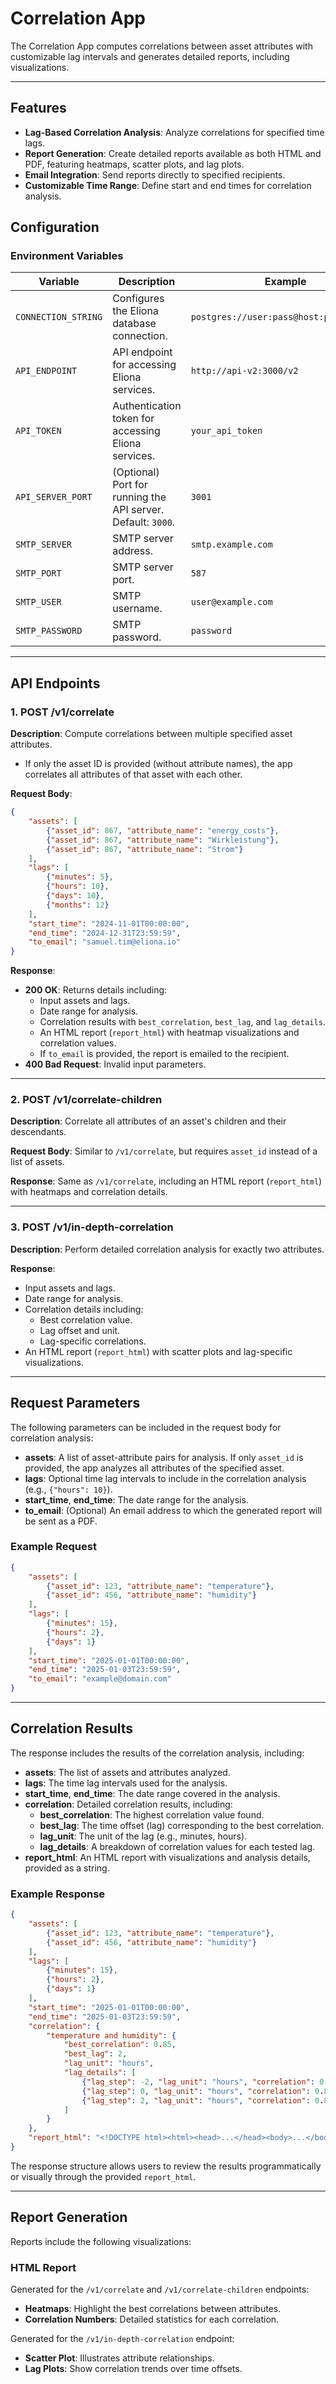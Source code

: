 # Correlation App

The Correlation App computes correlations between asset attributes with customizable lag intervals and generates detailed reports, including visualizations.

---

## Features

- **Lag-Based Correlation Analysis**: Analyze correlations for specified time lags.
- **Report Generation**: Create detailed reports available as both HTML and PDF, featuring heatmaps, scatter plots, and lag plots.
- **Email Integration**: Send reports directly to specified recipients.
- **Customizable Time Range**: Define start and end times for correlation analysis.



## Configuration

### Environment Variables

| Variable             | Description                                                        | Example                                 |
|----------------------|--------------------------------------------------------------------|-----------------------------------------|
| `CONNECTION_STRING`  | Configures the Eliona database connection.                         | `postgres://user:pass@host:port/dbname` |
| `API_ENDPOINT`       | API endpoint for accessing Eliona services.                        | `http://api-v2:3000/v2`                 |
| `API_TOKEN`          | Authentication token for accessing Eliona services.                | `your_api_token`                        |
| `API_SERVER_PORT`    | (Optional) Port for running the API server. Default: `3000`.       | `3001`                                  |
| `SMTP_SERVER`        | SMTP server address.                                               | `smtp.example.com`                      |
| `SMTP_PORT`          | SMTP server port.                                                  | `587`                                   |
| `SMTP_USER`          | SMTP username.                                                     | `user@example.com`                      |
| `SMTP_PASSWORD`      | SMTP password.                                                     | `password`                              |

---

## API Endpoints

### **1. POST /v1/correlate**

**Description**: Compute correlations between multiple specified asset attributes.

- If only the asset ID is provided (without attribute names), the app correlates all attributes of that asset with each other.

**Request Body**:
```json
{
    "assets": [
        {"asset_id": 867, "attribute_name": "energy_costs"},
        {"asset_id": 867, "attribute_name": "Wirkleistung"},
        {"asset_id": 867, "attribute_name": "Strom"}
    ],
    "lags": [
        {"minutes": 5},
        {"hours": 10},
        {"days": 10},
        {"months": 12}
    ],
    "start_time": "2024-11-01T00:00:00",
    "end_time": "2024-12-31T23:59:59",
    "to_email": "samuel.tim@eliona.io"
}
```

**Response**:
- **200 OK**: Returns details including:
  - Input assets and lags.
  - Date range for analysis.
  - Correlation results with `best_correlation`, `best_lag`, and `lag_details`.
  - An HTML report (`report_html`) with heatmap visualizations and correlation values.
  - If `to_email` is provided, the report is emailed to the recipient.
- **400 Bad Request**: Invalid input parameters.

---

### **2. POST /v1/correlate-children**

**Description**: Correlate all attributes of an asset's children and their descendants.

**Request Body**: Similar to `/v1/correlate`, but requires `asset_id` instead of a list of assets.

**Response**: Same as `/v1/correlate`, including an HTML report (`report_html`) with heatmaps and correlation details.

---

### **3. POST /v1/in-depth-correlation**

**Description**: Perform detailed correlation analysis for exactly two attributes.

**Response**:
- Input assets and lags.
- Date range for analysis.
- Correlation details including:
  - Best correlation value.
  - Lag offset and unit.
  - Lag-specific correlations.
- An HTML report (`report_html`) with scatter plots and lag-specific visualizations.

---



## Request Parameters

The following parameters can be included in the request body for correlation analysis:

- **assets**: A list of asset-attribute pairs for analysis. If only `asset_id` is provided, the app analyzes all attributes of the specified asset.
- **lags**: Optional time lag intervals to include in the correlation analysis (e.g., `{"hours": 10}`).
- **start_time**, **end_time**: The date range for the analysis.
- **to_email**: (Optional) An email address to which the generated report will be sent as a PDF.

### Example Request
```json
{
    "assets": [
        {"asset_id": 123, "attribute_name": "temperature"},
        {"asset_id": 456, "attribute_name": "humidity"}
    ],
    "lags": [
        {"minutes": 15},
        {"hours": 2},
        {"days": 1}
    ],
    "start_time": "2025-01-01T00:00:00",
    "end_time": "2025-01-03T23:59:59",
    "to_email": "example@domain.com"
}
```

---

## Correlation Results

The response includes the results of the correlation analysis, including:

- **assets**: The list of assets and attributes analyzed.
- **lags**: The time lag intervals used for the analysis.
- **start_time**, **end_time**: The date range covered in the analysis.
- **correlation**: Detailed correlation results, including:
  - **best_correlation**: The highest correlation value found.
  - **best_lag**: The time offset (lag) corresponding to the best correlation.
  - **lag_unit**: The unit of the lag (e.g., minutes, hours).
  - **lag_details**: A breakdown of correlation values for each tested lag.
- **report_html**: An HTML report with visualizations and analysis details, provided as a string.

### Example Response
```json
{
    "assets": [
        {"asset_id": 123, "attribute_name": "temperature"},
        {"asset_id": 456, "attribute_name": "humidity"}
    ],
    "lags": [
        {"minutes": 15},
        {"hours": 2},
        {"days": 1}
    ],
    "start_time": "2025-01-01T00:00:00",
    "end_time": "2025-01-03T23:59:59",
    "correlation": {
        "temperature and humidity": {
            "best_correlation": 0.85,
            "best_lag": 2,
            "lag_unit": "hours",
            "lag_details": [
                {"lag_step": -2, "lag_unit": "hours", "correlation": 0.75},
                {"lag_step": 0, "lag_unit": "hours", "correlation": 0.85},
                {"lag_step": 2, "lag_unit": "hours", "correlation": 0.80}
            ]
        }
    },
    "report_html": "<!DOCTYPE html><html><head>...</head><body>...</body></html>"
}
```

The response structure allows users to review the results programmatically or visually through the provided `report_html`.

---

## Report Generation

Reports include the following visualizations:

### HTML Report
Generated for the `/v1/correlate` and `/v1/correlate-children` endpoints:
- **Heatmaps**: Highlight the best correlations between attributes.
- **Correlation Numbers**: Detailed statistics for each correlation.

Generated for the `/v1/in-depth-correlation` endpoint:
- **Scatter Plot**: Illustrates attribute relationships.
- **Lag Plots**: Show correlation trends over time offsets.









